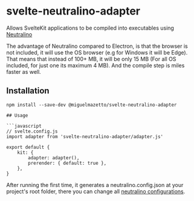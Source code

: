 # svelte-neutralino-adapter
Allows SvelteKit applications to be compiled into executables using [Neutralino](https://neutralino.js.org/)

The advantage of Neutralino compared to Electron, is that the browser is not included, it will use the OS browser (e.g for Windows it will be Edge). That means that instead of 100+ MB, it will be only 15 MB (For all OS included, for just one its maximum 4 MB). And the compile step is miles faster as well.

## Installation

```
npm install --save-dev @miguelmazetto/svelte-neutralino-adapter

## Usage

```javascript
// svelte.config.js
import adapter from 'svelte-neutralino-adapter/adapter.js'

export default {
    kit: {
        adapter: adapter(),
        prerender: { default: true },
    },
}
```

After running the first time, it generates a neutralino.config.json at your project's root folder, there you can change all [neutralino configurations](https://neutralino.js.org/docs/configuration/neutralino.config.json).